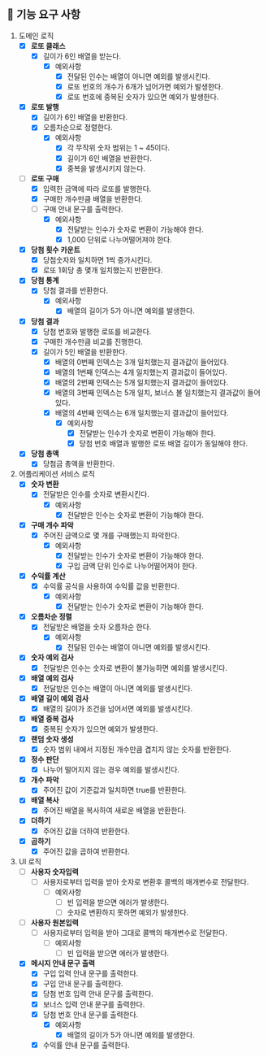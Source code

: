 ## 🚀  기능 요구 사항

 1. 도메인 로직
	 - [x] **로또 클래스**
		 - [x] 길이가 6인 배열을 받는다.
			 - [x] 예외사항
    			 - [x] 전달된 인수는 배열이 아니면 예외를 발생시킨다.
				 - [x] 로또 번호의 개수가 6개가 넘어가면 예외가 발생한다.
				 - [x] 로또 번호에 중복된 숫자가 있으면 예외가 발생한다.
	 - [x] **로또 발행**
		 - [x] 길이가 6인 배열을 반환한다.
		 - [x] 오름차순으로 정렬한다.
			 - [x] 예외사항
				 - [x] 각 무작위 숫자 범위는 1 ~ 45이다.
				 - [x] 길이가 6인 배열을 반환한다.
				 - [x] 중복을 발생시키지 않는다.
     - [ ] **로또 구매**
	     - [x] 입력한 금액에 따라 로또를 발행한다.
	     - [x] 구매한 개수만큼 배열을 반환한다.
	     - [ ] 구매 안내 문구를 출력한다.
		     - [x] 예외사항
			     - [x] 전달받는 인수가 숫자로 변환이 가능해야 한다.
			     - [x] 1,000 단위로 나누어떨어져야 한다.
     - [x] **당첨 횟수 카운트**
         - [x] 당첨숫자와 일치하면 1씩 증가시킨다.
         - [x] 로또 1회당 총 몇개 일치했는지 반환한다.
     - [x] **당첨 통계**
		 - [x] 당첨 결과를 반환한다.
    		 - [x] 예외사항
        		 - [x] 배열의 길이가 5가 아니면 예외를 발생한다.
	 - [x] **당첨 결과**
		- [x] 당첨 번호와 발행한 로또를 비교한다.
		- [x] 구매한 개수만큼 비교를 진행한다.
		- [x] 길이가 5인 배열을 반환한다.
			- [x] 배열의 0번째 인덱스는 3개 일치했는지 결과값이 들어있다.
			- [x] 배열의 1번째 인덱스는 4개 일치했는지 결과값이 들어있다.
			- [x] 배열의 2번째 인덱스는 5개 일치했는지 결과값이 들어있다.
			- [x] 배열의 3번째 인덱스는 5개 일치, 보너스 볼 일치했는지 결과값이 들어있다.
			- [x] 배열의 4번째 인덱스는 6개 일치했는지 결과값이 들어있다.
				- [x] 예외사항
					- [x] 전달받는 인수가 숫자로 변환이 가능해야 한다.
					- [x] 당첨 번호 배열과 발행한 로또 배열 길이가 동일해야 한다.
     - [x] **당첨 총액**
		 - [x] 당첨금 총액을 반환한다.
2.  어플리케이션 서비스 로직
	- [x] **숫자 변환**
		- [x] 전달받은 인수를 숫자로 변환시킨다.
			- [x] 예외사항
				- [x] 전달받은 인수는 숫자로 변환이 가능해야 한다.
     - [x] **구매 개수 파악**
	     - [x] 주어진 금액으로 몇 개를 구매했는지 파악한다.
			- [x] 예외사항
				- [x] 전달받는 인수가 숫자로 변환이 가능해야 한다.
				- [x] 구입 금액 단위 인수로 나누어떨어져야 한다.
	- [x] **수익률 계산**
		- [x] 수익률 공식을 사용하여 수익률 값을 반환한다.
			- [x] 예외사항
				- [x] 전달받는 인수가 숫자로 변환이 가능해야 한다.
	- [x] **오름차순 정렬**
		- [x] 전달받은 배열을 숫자 오름차순 한다.
			- [x] 예외사항
				- [x] 전달된 인수는 배열이 아니면 예외를 발생시킨다.
	- [x] **숫자 예외 검사**
    	- [x] 전달받은 인수는 숫자로 변환이 불가능하면 예외를 발생시킨다.
	- [x] **배열 예외 검사**
    	- [x] 전달받은 인수는 배열이 아니면 예외를 발생시킨다.
	- [x] **배열 길이 예외 검사**
    	- [x] 배열의 길이가 조건을 넘어서면 예외를 발생시킨다.
  	- [x] **배열 중복 검사**
    	- [x] 중복된 숫자가 있으면 예외가 발생한다.
    - [x] **랜덤 숫자 생성**
        - [x] 숫자 범위 내에서 지정된 개수만큼 겹치지 않는 숫자를 반환한다.
    - [x] **정수 판단**
        - [x] 나누어 떨어지지 않는 경우 예외를 발생시킨다.
    - [x] **개수 파악**
        - [x] 주어진 값이 기준값과 일치하면 true를 반환한다.
    - [x] **배열 복사**
        - [x] 주어진 배열을 복사하여 새로운 배열을 반환한다.
    - [x] **더하기**
        - [x] 주어진 값을 더하여 반환한다.
    - [x] **곱하기**
        - [x] 주어진 값을 곱하여 반환한다.
3.  UI 로직
	-  [ ] **사용자 숫자입력**
		- [ ] 사용자로부터 입력을 받아 숫자로 변환후 콜백의 매개변수로 전달한다.
			- [ ] 예외사항
				- [ ] 빈 입력을 받으면 에러가 발생한다.
  				- [ ] 숫자로 변환하지 못하면 예외가 발생한다.
	-  [ ] **사용자 원본입력**
		- [ ] 사용자로부터 입력을 받아 그대로 콜백의 매개변수로 전달한다.
			- [ ] 예외사항
				- [ ] 빈 입력을 받으면 에러가 발생한다.
	- [x] **메시지 안내 문구 출력**
		- [x] 구입 입력 안내 문구를 출력한다.
		- [x] 구입 안내 문구를 출력한다.
		- [x] 당첨 번호 입력 안내 문구를 출력한다.
		- [x] 보너스 입력 안내 문구를 출력한다.
		- [x] 당첨 번호 안내 문구를 출력한다.
    		- [x] 예외사항
        		- [x] 배열의 길이가 5가 아니면 예외를 발생한다.
		- [x] 수익률 안내 문구를 출력한다.
